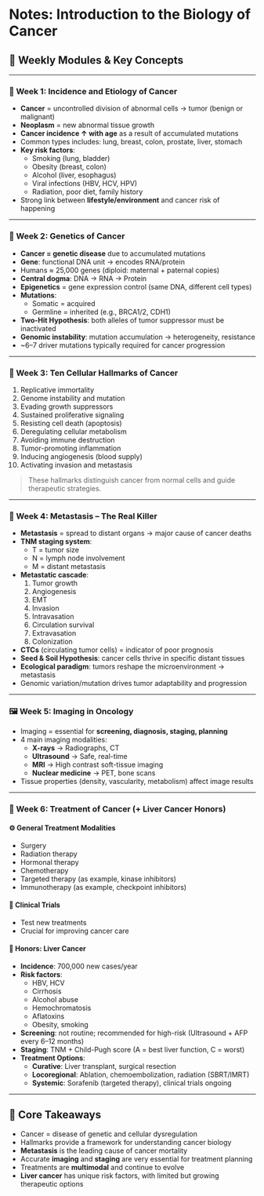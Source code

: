# Notes: Introduction to the Biology of Cancer  


## 🧭 Weekly Modules & Key Concepts

---

### 📅 Week 1: Incidence and Etiology of Cancer  
- **Cancer** = uncontrolled division of abnormal cells → tumor (benign or malignant)  
- **Neoplasm** = new abnormal tissue growth  
- **Cancer incidence ↑ with age** as a result of accumulated mutations  
- Common types includes: lung, breast, colon, prostate, liver, stomach  
- **Key risk factors**:  
  - Smoking (lung, bladder)  
  - Obesity (breast, colon)  
  - Alcohol (liver, esophagus)  
  - Viral infections (HBV, HCV, HPV)  
  - Radiation, poor diet, family history  
- Strong link between **lifestyle/environment** and cancer risk of happening 

---

### 🧬 Week 2: Genetics of Cancer  
- **Cancer = genetic disease** due to accumulated mutations  
- **Gene**: functional DNA unit → encodes RNA/protein  
- Humans ≈ 25,000 genes (diploid: maternal + paternal copies)  
- **Central dogma**: DNA → RNA → Protein  
- **Epigenetics** = gene expression control (same DNA, different cell types)  
- **Mutations**:  
  - Somatic = acquired  
  - Germline = inherited (e.g., BRCA1/2, CDH1)  
- **Two-Hit Hypothesis**: both alleles of tumor suppressor must be inactivated  
- **Genomic instability**: mutation accumulation → heterogeneity, resistance  
- ~6–7 driver mutations typically required for cancer progression  

---

### 🧩 Week 3: Ten Cellular Hallmarks of Cancer  
1. Replicative immortality  
2. Genome instability and mutation  
3. Evading growth suppressors  
4. Sustained proliferative signaling  
5. Resisting cell death (apoptosis)  
6. Deregulating cellular metabolism  
7. Avoiding immune destruction  
8. Tumor-promoting inflammation  
9. Inducing angiogenesis (blood supply)  
10. Activating invasion and metastasis  
> These hallmarks distinguish cancer from normal cells and guide therapeutic strategies.  

---

### 🧠 Week 4: Metastasis – The Real Killer  
- **Metastasis** = spread to distant organs → major cause of cancer deaths  
- **TNM staging system**:  
  - T = tumor size  
  - N = lymph node involvement  
  - M = distant metastasis  
- **Metastatic cascade**:  
  1. Tumor growth  
  2. Angiogenesis  
  3. EMT  
  4. Invasion  
  5. Intravasation  
  6. Circulation survival  
  7. Extravasation  
  8. Colonization  
- **CTCs** (circulating tumor cells) = indicator of poor prognosis  
- **Seed & Soil Hypothesis**: cancer cells thrive in specific distant tissues  
- **Ecological paradigm**: tumors reshape the microenvironment → metastasis  
- Genomic variation/mutation drives tumor adaptability and progression  

---

### 🖼️ Week 5: Imaging in Oncology  
- Imaging = essential for **screening, diagnosis, staging, planning**  
- 4 main imaging modalities:  
  - **X-rays** → Radiographs, CT  
  - **Ultrasound** → Safe, real-time  
  - **MRI** → High contrast soft-tissue imaging  
  - **Nuclear medicine** → PET, bone scans  
- Tissue properties (density, vascularity, metabolism) affect image results  

---

### 💊 Week 6: Treatment of Cancer (+ Liver Cancer Honors)  

#### ⚙️ General Treatment Modalities  
- Surgery  
- Radiation therapy  
- Hormonal therapy  
- Chemotherapy  
- Targeted therapy (as example, kinase inhibitors)  
- Immunotherapy (as example, checkpoint inhibitors)  

#### 🔬 Clinical Trials  
- Test new treatments  
- Crucial for improving cancer care  

#### 🧾 Honors: Liver Cancer  
- **Incidence**: 700,000 new cases/year  
- **Risk factors**:  
  - HBV, HCV  
  - Cirrhosis  
  - Alcohol abuse  
  - Hemochromatosis  
  - Aflatoxins  
  - Obesity, smoking  
- **Screening**: not routine; recommended for high-risk (Ultrasound + AFP every 6–12 months)  
- **Staging**: TNM + Child-Pugh score (A = best liver function, C = worst)  
- **Treatment Options**:  
  - **Curative**: Liver transplant, surgical resection  
  - **Locoregional**: Ablation, chemoembolization, radiation (SBRT/IMRT)  
  - **Systemic**: Sorafenib (targeted therapy), clinical trials ongoing  

---

## 🧾 Core Takeaways  
- Cancer = disease of genetic and cellular dysregulation  
- Hallmarks provide a framework for understanding cancer biology 
- **Metastasis** is the leading cause of cancer mortality  
- Accurate **imaging** and **staging** are very essential for treatment planning  
- Treatments are **multimodal** and continue to evolve  
- **Liver cancer** has unique risk factors, with limited but growing therapeutic options



